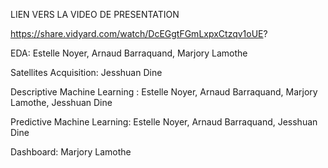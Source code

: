 LIEN VERS LA VIDEO DE PRESENTATION 

https://share.vidyard.com/watch/DcEGgtFGmLxpxCtzqv1oUE?

EDA: Estelle Noyer, Arnaud Barraquand, Marjory Lamothe 

Satellites Acquisition: Jesshuan Dine

Descriptive Machine Learning : Estelle Noyer, Arnaud Barraquand, Marjory Lamothe, Jesshuan Dine

Predictive Machine Learning:  Estelle Noyer, Arnaud Barraquand, Jesshuan Dine

Dashboard: Marjory Lamothe
